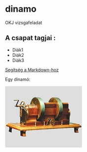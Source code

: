# dinamo
OKJ vizsgafeladat
##  A csapat tagjai : 
 - Diák1
 - Diák2
 - Diák3

[Segítség a Markdown-hoz](https://en.wikipedia.org/wiki/Markdown)

Egy dinamó:

![dinamo.jpg](dinamo.jpg)
